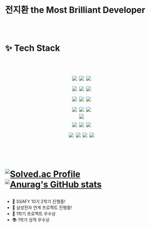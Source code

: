 <div>

<h1>전지환 the Most Brilliant Developer </p>
</br>

<b>✨ Tech Stack</b>
</br> </br>
<div align=center> 
  <img src="https://img.shields.io/badge/java-007396?style=for-the-badge&logo=java&logoColor=white"> 
  <img src="https://img.shields.io/badge/python-3776AB?style=for-the-badge&logo=python&logoColor=white"> 
  <img src="https://img.shields.io/badge/r-276DC3.svg?&style=for-the-badge&logo=r&logoColor=white"> 
  <br>
  
  <img src="https://img.shields.io/badge/html5-E34F26?style=for-the-badge&logo=html5&logoColor=white"> 
  <img src="https://img.shields.io/badge/css-1572B6?style=for-the-badge&logo=css3&logoColor=white"> 
  <img src="https://img.shields.io/badge/javascript-F7DF1E?style=for-the-badge&logo=javascript&logoColor=black"> 
  <br>

  <img src="https://img.shields.io/badge/mysql-4479A1?style=for-the-badge&logo=mysql&logoColor=white"> 
  <img src="https://img.shields.io/badge/mariaDB-003545?style=for-the-badge&logo=mariaDB&logoColor=white">
<!--   <img src="https://img.shields.io/badge/redis-DC382D?style=for-the-badge&logo=redis&logoColor=white"> -->
<!--   <img src="https://img.shields.io/badge/amazonrds-527FFF?style=for-the-badge&logo=amazonrds&logoColor=white"> -->
  <img src="https://img.shields.io/badge/amazons3-569A31?style=for-the-badge&logo=amazons3&logoColor=white">
  <br>

  <img src="https://img.shields.io/badge/docker-2496ED?style=for-the-badge&logo=docker&logoColor=white">
  <img src="https://img.shields.io/badge/jenkins-D24939?style=for-the-badge&logo=jenkins&logoColor=white">
  <img src="https://img.shields.io/badge/amazonec2-FF9900?style=for-the-badge&logo=amazonec2&logoColor=white">
  
  <br>

  <img src="https://img.shields.io/badge/vue.js-4FC08D?style=for-the-badge&logo=vue.js&logoColor=white"> 
<!--   <img src="https://img.shields.io/badge/node.js-339933?style=for-the-badge&logo=Node.js&logoColor=white"> -->
  <br>

  <img src="https://img.shields.io/badge/springboot-6DB33F?style=for-the-badge&logo=springboot&logoColor=white">
  <img src="https://img.shields.io/badge/django-092E20?style=for-the-badge&logo=django&logoColor=white">
  
  <img src="https://img.shields.io/badge/bootstrap-7952B3?style=for-the-badge&logo=bootstrap&logoColor=white">
  <br>

  <img src="https://img.shields.io/badge/github-181717?style=for-the-badge&logo=github&logoColor=white">
  <img src="https://img.shields.io/badge/gitlab-FC6D26?style=for-the-badge&logo=gitlab&logoColor=white">
  <img src="https://img.shields.io/badge/git-F05032?style=for-the-badge&logo=git&logoColor=white">
  <img src="https://img.shields.io/badge/gerrit-EEEEEE?style=for-the-badge&logo=&logoColor=white">
  <br>
  
</div>
<br></br>

[![Solved.ac Profile](http://mazassumnida.wtf/api/v2/generate_badge?boj=jeonji0109)](https://solved.ac/profile/jeonji0109)
[![Anurag's GitHub stats](https://github-readme-stats.vercel.app/api?username=DarkBlackRice&count_private=true)](https://github.com/anuraghazra/github-readme-stats)

</div>




- 🌱 SSAFY 10기 2학기 진행중!
- 📱 삼성전자 연계 프로젝트 진행중!
- 👯 1학기 프로젝트 우수상
- 📚 1학기 성적 우수상

<!--
**DarkBlackRice/DarkBlackRice** is a ✨ _special_ ✨ repository because its `README.md` (this file) appears on your GitHub profile.

Here are some ideas to get you started:

- 🔭 I’m currently working on ...
- 🌱 I’m currently learning ...
- 👯 I’m looking to collaborate on ...
- 🤔 I’m looking for help with ...
- 💬 Ask me about ...
- 📫 How to reach me: ...
- 😄 Pronouns: ...
- ⚡ Fun fact: ...
-->
